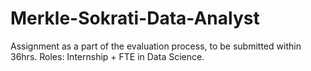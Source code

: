 # Merkle-Sokrati-Data-Analyst
Assignment as a part of the evaluation process, to be submitted within 36hrs. 
Roles: Internship + FTE in Data Science.

